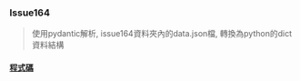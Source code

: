### Issue164
> 使用pydantic解析, issue164資料夾內的data.json檔, 轉換為python的dict資料結構

#### [程式碼](./issue164.ipynb)
